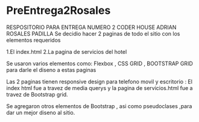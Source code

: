 # PreEntrega2Rosales
RESPOSITORIO PARA ENTREGA NUMERO 2 CODER HOUSE ADRIAN ROSALES PADILLA
Se decidio hacer 2 paginas de todo el sitio con los elementos requeridos

1.El index.html
2.La pagina de servicios del hotel

Se usaron varios elementos como: Flexbox , CSS GRID , BOOTSTRAP GRID para darle el diseno a estas paginas

Las 2 paginas tienen responsive design para telefono movil y escritorio : El index html fue a travez de media querys y la pagina de servicios.html fue a travez de Bootstrap grid.

Se agregaron otros elementos de Bootstrap , asi como pseudoclases ,para dar un mejor diseno al sitio.
